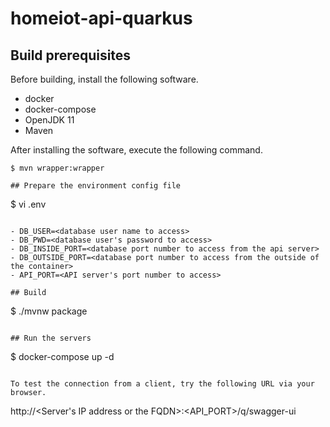 # homeiot-api-quarkus

## Build prerequisites

Before building, install the following software.
- docker
- docker-compose
- OpenJDK 11
- Maven

After installing the software, execute the following command.
```
$ mvn wrapper:wrapper

## Prepare the environment config file

```
$ vi .env
```

- DB_USER=<database user name to access>
- DB_PWD=<database user's password to access>
- DB_INSIDE_PORT=<database port number to access from the api server>
- DB_OUTSIDE_PORT=<database port number to access from the outside of the container>
- API_PORT=<API server's port number to access>

## Build

```
$ ./mvnw package
```

## Run the servers

```
$ docker-compose up -d
```

To test the connection from a client, try the following URL via your browser.
```
http://<Server's IP address or the FQDN>:<API_PORT>/q/swagger-ui
```
